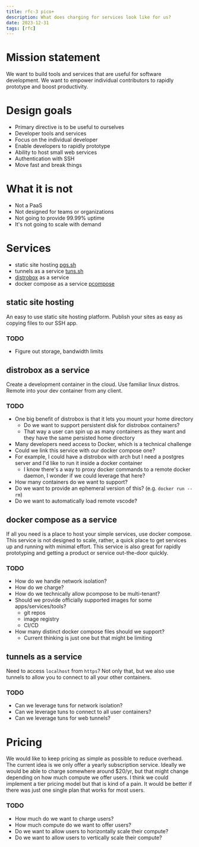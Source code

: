 ```yaml
---
title: rfc-3 pico+
description: What does charging for services look like for us?
date: 2023-12-31
tags: [rfc]
---
```


# Mission statement

We want to build tools and services that are useful for software development. We
want to empower individual contributors to rapidly prototype and boost
productivity.

# Design goals

- Primary directive is to be useful to ourselves
- Developer tools and services
- Focus on the individual developer
- Enable developers to rapidly prototype
- Ability to host small web services
- Authentication with SSH
- Move fast and break things

# What it is not

- Not a PaaS
- Not designed for teams or organizations
- Not going to provide 99.99% uptime
- It's not going to scale with demand

# Services

- static site hosting [pgs.sh](https://pgs.sh)
- tunnels as a service [tuns.sh](https://tuns.sh)
- [distrobox](https://github.com/89luca89/distrobox) as a service
- docker compose as a service
  [pcompose](https://github.com/antoniomika/pcompose)

## static site hosting

An easy to use static site hosting platform. Publish your sites as easy as
copying files to our SSH app.

### TODO

- Figure out storage, bandwidth limits

## distrobox as a service

Create a development container in the cloud. Use familiar linux distros. Remote
into your dev container from any client.

### TODO

- One big benefit of distrobox is that it lets you mount your home directory
  - Do we want to support persistent disk for distrobox containers?
  - That way a user can spin up as many containers as they want and they have
    the same persisted home directory
- Many developers need access to Docker, which is a technical challenge
- Could we link this service with our docker compose one?
- For example, I could have a distrobox with arch but I need a postgres server
  and I'd like to run it inside a docker container
  - I know there's a way to proxy docker commands to a remote docker daemon, I
    wonder if we could leverage that here?
- How many containers do we want to support?
- Do we want to provide an ephemeral version of this? (e.g. `docker run --rm`)
- Do we want to automatically load remote vscode?

## docker compose as a service

If all you need is a place to host your simple services, use docker compose.
This service is not designed to scale, rather, a quick place to get services up
and running with minimal effort. This service is also great for rapidly
prototyping and getting a product or service out-the-door quickly.

### TODO

- How do we handle network isolation?
- How do we charge?
- How do we technically allow pcompose to be multi-tenant?
- Should we provide officially supported images for some apps/services/tools?
  - git repos
  - image registry
  - CI/CD
- How many distinct docker compose files should we support?
  - Current thinking is just one but that might be limiting

## tunnels as a service

Need to access `localhost` from `https`? Not only that, but we also use tunnels
to allow you to connect to all your other containers.

### TODO

- Can we leverage tuns for network isolation?
- Can we leverage tuns to connect to all user containers?
- Can we leverage tuns for web tunnels?

# Pricing

We would like to keep pricing as simple as possible to reduce overhead. The
current idea is we only offer a yearly subscription service. Ideally we would be
able to charge somewhere around $20/yr, but that might change depending on how
much compute we offer users. I think we could implement a tier pricing model but
that is kind of a pain. It would be better if there was just one single plan
that works for most users.

### TODO

- How much do we want to charge users?
- How much compute do we want to offer users?
- Do we want to allow users to horizontally scale their compute?
- Do we want to allow users to vertically scale their compute?
